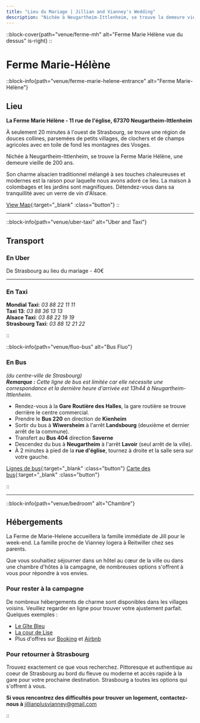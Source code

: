 ```yaml
---
title: "Lieu du Mariage | Jillian and Vianney's Wedding"
description: "Nichée à Neugartheim-Ittlenheim, se trouve la demeure vieille de 200 ans La Ferme Marie Hélène"
---
```


::block-cover{path="venue/ferme-mh" alt="Ferme Marie Hélène vue du dessus" is-right}
::

# Ferme Marie-Hélène

::block-info{path="venue/ferme-marie-helene-entrance" alt="Ferme Marie-Hélène"}

## Lieu

**La Ferme Marie Hélène - 11 rue de l'église, 67370 Neugartheim-Ittlenheim**

À seulement 20 minutes à l'ouest de Strasbourg, se trouve une région de douces collines, parsemées de petits villages, de clochers et de champs agricoles avec en toile de fond les montagnes des Vosges.

Nichée à Neugartheim-Ittlenheim, se trouve la Ferme Marie Hélène, une demeure vieille de 200 ans.

Son charme alsacien traditionnel mélangé à ses touches chaleureuses et modernes est la raison pour laquelle nous avons adoré ce lieu. La maison à colombages et les jardins sont magnifiques. Détendez-vous dans sa tranquillité avec un verre de vin d'Alsace.

[View Map](https://goo.gl/maps/TAVeMhVtBJFygBRLA){:target="\_blank" :class="button"}
::

---

::block-info{path="venue/uber-taxi" alt="Uber and Taxi"}

## Transport

### En Uber

De Strasbourg au lieu du mariage - 40€

---

### En Taxi

**Mondial Taxi**: _03 88 22 11 11_\
**Taxi 13**: _03 88 36 13 13_\
**Alsace Taxi**: _03 88 22 19 19_\
**Strasbourg Taxi**: _03 88 12 21 22_

::

::block-info{path="venue/fluo-bus" alt="Bus Fluo"}

### En Bus

_(du centre-ville de Strasbourg)_\
_**Remarque :** Cette ligne de bus est limitée car elle nécessite une correspondance et la dernière heure d'arrivée est 13h44 à Neugartheim-Ittlenheim._

- Rendez-vous à la **Gare Routière des Halles**, la gare routière se trouve derrière le centre commercial.
- Prendre le **Bus 220** en direction de **Kienheim**
- Sortir du bus à **Wiwersheim** à l'arrêt **Landsbourg** (deuxième et dernier arrêt de la commune).
- Transfert au **Bus 404** direction **Saverne**
- Descendez du bus à **Neugartheim** à l'arrêt **Lavoir** (seul arrêt de la ville).
- À 2 minutes à pied de la **rue d'église**, tournez à droite et la salle sera sur votre gauche.

[Lignes de bus](https://www.fluo.eu/){:target="\_blank" :class="button"} [Carte des bus](https://www.fluo.eu/ftp/document/plan-a0-fluo-67-sept-2023-web.pdf){:target="\_blank" :class="button"}

::

---

::block-info{path="venue/bedroom" alt="Chambre"}

## Hébergements

La Ferme de Marie-Helene accueillera la famille immédiate de Jill pour le week-end. La famille proche de Vianney logera à Reitwiller chez ses parents.

Que vous souhaitiez séjourner dans un hôtel au cœur de la ville ou dans une chambre d'hôtes à la campagne, de nombreuses options s'offrent à vous pour répondre à vos envies.

### Pour rester à la campagne

De nombreux hébergements de charme sont disponibles dans les villages voisins. Veuillez regarder en ligne pour trouver votre ajustement parfait.
Quelques exemples :

- [Le Gîte Bleu](https://www.legitebleu.fr/)
- [La cour de Lise](https://lacourdelise.fr/)
- Plus d'offres sur [Booking](https://www.booking.com/) et [Airbnb](https://www.airbnb.fr/)

### Pour retourner à Strasbourg

Trouvez exactement ce que vous recherchez. Pittoresque et authentique au coeur de Strasbourg au bord du fleuve ou moderne et accès rapide à la gare pour votre prochaine destination. Strasbourg a toutes les options qui s'offrent à vous.

**Si vous rencontrez des difficultés pour trouver un logement, contactez-nous à** jillianplusvianney@gmail.com

::
